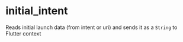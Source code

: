 # initial_intent

Reads initial launch data (from intent or uri) and sends it as a `String` to Flutter context 
